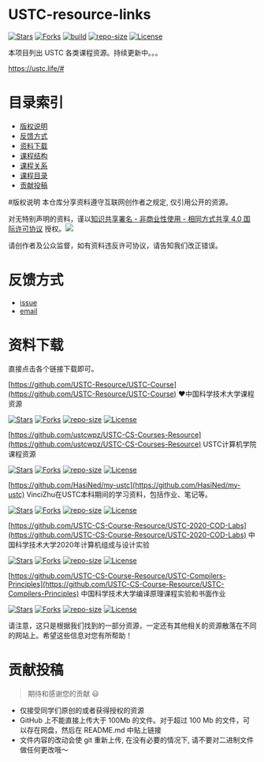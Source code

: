 # USTC-resource-links
[![Stars](https://img.shields.io/github/stars/ktwu01/USTC-resource-links.svg?label=Stars&style=social)](https://github.com/ktwu01/USTC-resource-links/stargazers)
[![Forks](https://img.shields.io/github/forks/ktwu01/USTC-resource-links.svg?label=Forks&style=social)](https://github.com/ktwu01/USTC-resource-links/network/members)
[![build](https://github.com/ktwu01/USTC-resource-links/workflows/build/badge.svg)]()
[![repo-size](https://img.shields.io/github/repo-size/ktwu01/USTC-resource-links.svg)]()
[![License](https://i.creativecommons.org/l/by-nc-sa/4.0/80x15.png)](http://creativecommons.org/licenses/by-nc-sa/4.0/)

本项目列出 USTC 各类课程资源。持续更新中。。。

https://ustc.life/#

# 目录索引
* [版权说明](#版权说明)
* [反馈方式](#反馈方式)
* [资料下载](#资料下载)
* [课程结构](#课程结构)
* [课程关系](#课程关系)
* [课程目录](#课程目录)
* [贡献投稿](#贡献投稿)

#版权说明
本仓库分享资料遵守互联网创作者之规定, 仅引用公开的资源。

对无特别声明的资料，谨以[知识共享署名 - 非商业性使用 - 相同方式共享 4.0 国际许可协议](http://creativecommons.org/licenses/by-nc-sa/4.0/) 授权。![](https://i.creativecommons.org/l/by-nc-sa/4.0/80x15.png)

请创作者及公众监督，如有资料违反许可协议，请告知我们改正错误。

# 反馈方式
- [issue](https://github.com/USTC-Resource/USTC-Course/issues/new)
- <a href="mailto:&#122;ktwu01@gmail.com?subject=USTC-Course-FeedBack">email</a>


# 资料下载
直接点击各个链接下载即可。

<!--
[戳我(●'◡'●)](https://ustc-resource.github.io/USTC-Course)

## FTP
1. FTP/FTPS:
   - 地址：ftp.ustclug.org；
   - 路径：/ebook/USTC-CS-Courses-Resource；
   - 用户名：ftp；
   - 密码：ftp；
2. SFTP (Secure File Transfer Protocol):
   - 地址：ftp.ustclug.org；
   - 路径：/ebook/USTC-CS-Courses-Resource；
   - 用户名：ftp；
   - 密码：ftp；
3. AFP (Apple Filing Protocol)
   - 地址：afp://ftp.ustclug.org/；
   - 路径：/ebook/USTC-CS-Courses-Resource；
   - Connect As Guest

感谢 @USTC-LUG, @[zzh1996](https://github.com/zzh1996), @[volltin](https://github.com/volltin)


## HTTPS

- [GitHub 网页](#课程目录)
- [DownGit](http://downgit.zhoudaxiaa.com/#/home)
- [gitzip-chrome-extension](https://chrome.google.com/webstore/detail/gitzip-for-github/ffabmkklhbepgcgfonabamgnfafbdlkn)

注意，建议不要直接用 GitHub 仓库的 `Download Zip`。因为网速慢，而且仓库很大，很可能下载到中途就切断连接了。
推荐用 DownGit 工具，方法很简单，在 GitHub 这里浏览网页到某个文件夹，然后将这个网页地址粘贴到 DownGit 下载即可。

-->



[https://github.com/USTC-Resource/USTC-Course](https://github.com/USTC-Resource/USTC-Course) ❤️中国科学技术大学课程资源

[![Stars](https://img.shields.io/github/stars/USTC-Resource/USTC-Course.svg?label=Stars&style=social)](https://github.com/USTC-Resource/USTC-Course/stargazers)
[![Forks](https://img.shields.io/github/forks/USTC-Resource/USTC-Course.svg?label=Forks&style=social)](https://github.com/USTC-Resource/USTC-Course/network/members)
[![repo-size](https://img.shields.io/github/repo-size/USTC-Resource/USTC-Course.svg)]()
[![License](https://i.creativecommons.org/l/by-nc-sa/4.0/80x15.png)](http://creativecommons.org/licenses/by-nc-sa/4.0/)

[https://github.com/ustcwpz/USTC-CS-Courses-Resource](https://github.com/ustcwpz/USTC-CS-Courses-Resource) USTC计算机学院课程资源

[![Stars](https://img.shields.io/github/stars/ustcwpz/USTC-CS-Courses-Resource.svg?label=Stars&style=social)](https://github.com/ustcwpz/USTC-CS-Courses-Resource/stargazers)
[![Forks](https://img.shields.io/github/forks/ustcwpz/USTC-CS-Courses-Resource.svg?label=Forks&style=social)](https://github.com/ustcwpz/USTC-CS-Courses-Resource/network/members)
[![repo-size](https://img.shields.io/github/repo-size/ustcwpz/USTC-CS-Courses-Resource.svg)]()
[![License](https://img.shields.io/github/license/ustcwpz/USTC-CS-Courses-Resource)](https://github.com/ustcwpz/USTC-CS-Courses-Resource/blob/master/LICENSE)

[https://github.com/HasiNed/my-ustc](https://github.com/HasiNed/my-ustc) VinciZhu在USTC本科期间的学习资料，包括作业、笔记等。

[![Stars](https://img.shields.io/github/stars/HasiNed/my-ustc.svg?label=Stars&style=social)](https://github.com/HasiNed/my-ustc/stargazers)
[![Forks](https://img.shields.io/github/forks/HasiNed/my-ustc.svg?label=Forks&style=social)](https://github.com/HasiNed/my-ustc/network/members)
[![repo-size](https://img.shields.io/github/repo-size/HasiNed/my-ustc.svg)]()
[![License](https://img.shields.io/github/license/HasiNed/my-ustc)](https://github.com/HasiNed/my-ustc/blob/master/LICENSE)

[https://github.com/USTC-CS-Course-Resource/USTC-2020-COD-Labs](https://github.com/USTC-CS-Course-Resource/USTC-2020-COD-Labs) 中国科学技术大学2020年计算机组成与设计实验

[![Stars](https://img.shields.io/github/stars/USTC-CS-Course-Resource/USTC-2020-COD-Labs.svg?label=Stars&style=social)](https://github.com/USTC-CS-Course-Resource/USTC-2020-COD-Labs/stargazers)
[![Forks](https://img.shields.io/github/forks/USTC-CS-Course-Resource/USTC-2020-COD-Labs.svg?label=Forks&style=social)](https://github.com/USTC-CS-Course-Resource/USTC-2020-COD-Labs/network/members)
[![repo-size](https://img.shields.io/github/repo-size/USTC-CS-Course-Resource/USTC-2020-COD-Labs.svg)]()
[![License](https://img.shields.io/github/license/USTC-CS-Course-Resource/USTC-2020-COD-Labs)](https://github.com/USTC-CS-Course-Resource/USTC-2020-COD-Labs/blob/master/LICENSE)

[https://github.com/USTC-CS-Course-Resource/USTC-Compilers-Principles](https://github.com/USTC-CS-Course-Resource/USTC-Compilers-Principles) 中国科学技术大学编译原理课程实验和书面作业

[![Stars](https://img.shields.io/github/stars/USTC-CS-Course-Resource/USTC-Compilers-Principles.svg?label=Stars&style=social)](https://github.com/USTC-CS-Course-Resource/USTC-Compilers-Principles/stargazers)
[![Forks](https://img.shields.io/github/forks/USTC-CS-Course-Resource/USTC-Compilers-Principles.svg?label=Forks&style=social)](https://github.com/USTC-CS-Course-Resource/USTC-Compilers-Principles/network/members)
[![repo-size](https://img.shields.io/github/repo-size/USTC-CS-Course-Resource/USTC-Compilers-Principles.svg)]()
[![License](https://img.shields.io/github/license/USTC-CS-Course-Resource/USTC-Compilers-Principles)](https://github.com/USTC-CS-Course-Resource/USTC-Compilers-Principles/blob/master/LICENSE)


请注意，这只是根据我们找到的一部分资源，一定还有其他相关的资源散落在不同的网站上。希望这些信息对您有所帮助！

# 贡献投稿

>期待和感谢您的贡献 :smiley:

- 仅接受同学们原创的或者获得授权的资源
- GitHub 上不能直接上传大于 100Mb 的文件。对于超过 100 Mb 的文件，可以存在网盘，然后在 README.md 中贴上链接
- 文件内容的改动会使 git 重新上传, 在没有必要的情况下, 请不要对二进制文件做任何更改哦～
